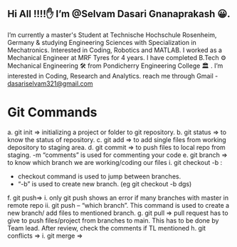 ## Hi All !!!!✋ I’m @Selvam Dasari Gnanaprakash 😀.
I’m currently a master's Student at Technische Hochschule Rosenheim, Germany & studying Engineering Sciences with Specialization in Mechatronics. Interested in Coding, Robotics and MATLAB.
I worked as a Mechanical Engineer at MRF Tyres for 4 years.
I have completed B.Tech ⚙ Mechanical Engineering 🛠 from Pondicherry Engineering College 🏛 . I’m interested in Coding, Research and Analytics. 
reach me through Gmail - dasariselvam321@gmail.com


# Git Commands
a.	git init => initializing a project or folder to git repository.
b.	git  status => to know the status of repository.
c.	git add  => to add single files from working depository to staging area.
d.	git commit => to push files to local repo from staging. -m “comments” is used for commenting your code 
e.	git branch => to know which branch we are working/coding our files
i.	git checkout -b :
-  checkout command is used to jump between branches.
-  “-b” is used to create new branch. (eg git checkout -b dgs) 

f.	git push=>
i.	only git push shows an error if many branches with master in remote repo
ii.	git push – “which branch”. This command is used to create a new branch/ add files to mentioned branch.
g.	git pull =>
 pull request has to give to push files/project from branches to main. This has to be done by Team lead. After review, check the comments if TL mentioned 
h.	git conflicts =>
i.	git merge =>
